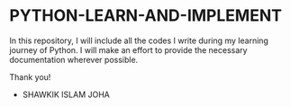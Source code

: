 # PYTHON-LEARN-AND-IMPLEMENT
In this repository, I will include all the codes I write during my learning journey of Python.
I will make an effort to provide the necessary documentation wherever possible.

Thank you!
- SHAWKIK ISLAM JOHA 
